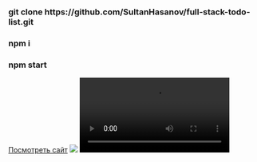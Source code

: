 <h3>git clone https://github.com/SultanHasanov/full-stack-todo-list.git</h3>
<h3>npm i</h3>
<h3>npm start</h3>
<a href="https://sultanhasanov.github.io/full-stack-todo-list/">Посмотреть сайт</a>
<img src='https://user-images.githubusercontent.com/105391964/212729316-1d560d3e-338c-4914-8ee8-8f697ec8747b.mp4' />
<video preload="auto" loop autoplay src="https://user-images.githubusercontent.com/105391964/212729316-1d560d3e-338c-4914-8ee8-8f697ec8747b.mp4"></video>
